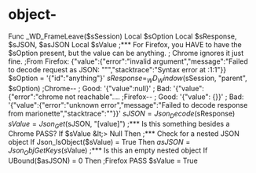 # object-
Func _WD_FrameLeave($sSession)     Local $sOption     Local $sResponse, $sJSON, $asJSON     Local $sValue      ;*** For Firefox, you HAVE to have the $sOption present, but the value can be anything.     ;    Chrome ignores it just fine.     ;From Firefox: {"value":{"error":"invalid argument","message":"Failed to decode request as JSON: \"\"","stacktrace":"Syntax error at :1:1"}}     $sOption = '{"id":"anything"}'      $sResponse = _WD_Window($sSession, "parent", $sOption)     ;Chrome--     ;   Good: '{"value":null}'     ;   Bad: '{"value":{"error":"chrome not reachable"....     ;Firefox--     ;   Good: '{"value": {}}'     ;   Bad: '{"value":{"error":"unknown error","message":"Failed to decode response from marionette","stacktrace":""}}'      $sJSON = Json_Decode($sResponse)     $sValue = Json_Get($sJSON, "[value]")      ;*** Is this something besides a Chrome PASS?     If $sValue &lt;> Null Then         ;*** Check for a nested JSON object         If Json_IsObject($sValue) = True Then             $asJSON = Json_ObjGetKeys($sValue)              ;*** Is this an empty nested object             If UBound($asJSON) = 0 Then ;Firefox PASS                 $sValue = True
